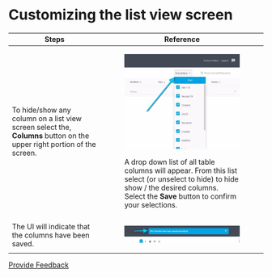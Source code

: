 # Customizing the list view screen

| Steps                                                                                                                  | Reference                                                                                                                                                                                                                                                                                                   |
| ---------------------------------------------------------------------------------------------------------------------- | ----------------------------------------------------------------------------------------------------------------------------------------------------------------------------------------------------------------------------------------------------------------------------------------------------------- |
| To hide/show any column on a list view screen select the, **Columns** button on the upper right portion of the screen. | <div><figure><img src="../images/35988588.jpg" alt=""><figcaption><p>A drop down list of all table columns will appear. From this list select (or unselect to hide) to hide show / the desired columns. Select the <strong>Save</strong> button to confirm your selections.</p></figcaption></figure></div> |
| The UI will indicate that the columns have been saved.                                                                 | <div><figure><img src="../images/35988594.jpg" alt=""><figcaption></figcaption></figure></div>                                                                                                                                                                                                              |






<a href="https://docs.google.com/forms/d/e/1FAIpQLScTmbZIf0UEQwYDkY27EEWBkaiYkHSbR0_9DmFrMLXoQLyL7Q/viewform?usp=pp_url&entry.1767247133=Content+Request+Guide&entry.670899847=Customizing%20the%20list%20view%20screen" class="button primary">Provide Feedback</a>
